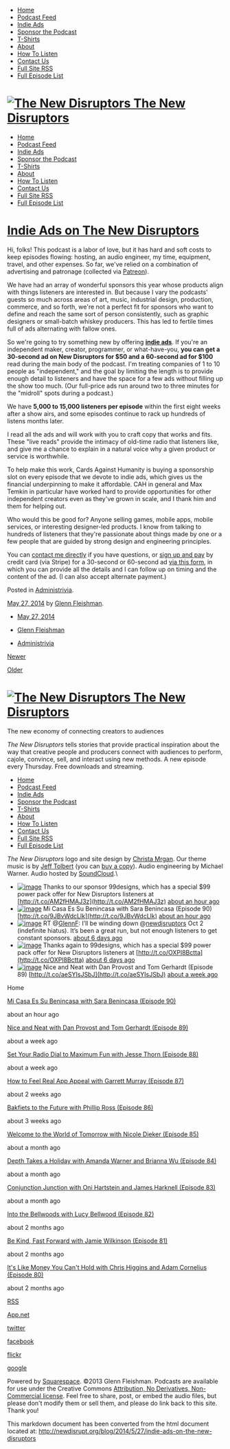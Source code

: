 -   [Home](/)
-   [Podcast Feed](http://feeds.newdisrupt.org/nd)
-   [Indie
    Ads](http://newdisrupt.org/blog/2014/5/27/indie-ads-on-the-new-disruptors)
-   [Sponsor the Podcast](http://podlexing.com)
-   [T-Shirts](/tshirts/)
-   [About](/about/)
-   [How To Listen](/how-to-listen/)
-   [Contact Us](mailto:nd@newdisrupt.org)
-   [Full Site RSS](http://newdisrupt.org/blog?format=rss)
-   [Full Episode List](/episodes/)

[![The New Disruptors](//static.squarespace.com/static/5159fea1e4b01cd3b022dcce/t/51f73c17e4b06892daa5ec77/1410449524929/?format=1500w) The New Disruptors](/)
==============================================================================================================================================================

-   [Home](/)
-   [Podcast Feed](http://feeds.newdisrupt.org/nd)
-   [Indie
    Ads](http://newdisrupt.org/blog/2014/5/27/indie-ads-on-the-new-disruptors)
-   [Sponsor the Podcast](http://podlexing.com)
-   [T-Shirts](/tshirts/)
-   [About](/about/)
-   [How To Listen](/how-to-listen/)
-   [Contact Us](mailto:nd@newdisrupt.org)
-   [Full Site RSS](http://newdisrupt.org/blog?format=rss)
-   [Full Episode List](/episodes/)

[Indie Ads on The New Disruptors](/blog/2014/5/27/indie-ads-on-the-new-disruptors)
==================================================================================

Hi, folks! This podcast is a labor of love, but it has hard and soft
costs to keep episodes flowing: hosting, an audio engineer, my time,
equipment, travel, and other expenses. So far, we've relied on a
combination of advertising and patronage (collected via
[Patreon](http://www.patreon.com/newdisruptors)).

We have had an array of wonderful sponsors this year whose products
align with things listeners are interested in. But because I vary the
podcasts' guests so much across areas of art, music, industrial design,
production, commerce, and so forth, we're not a perfect fit for sponsors
who want to define and reach the same sort of person consistently, such
as graphic designers or small-batch whiskey producers. This has led to
fertile times full of ads alternating with fallow ones.

So we're going to try something new by offering [**indie
ads**](http://newdisrupt.org/indie-ads/indie-product-ads). If you're an
independent maker, creator, programmer, or what-have-you, **you can get
a 30-second ad on New Disruptors for $50 and a 60-second ad for $100**
read during the main body of the podcast. I'm treating companies of 1 to
10 people as "independent," and the goal by limiting the length is to
provide enough detail to listeners and have the space for a few ads
without filling up the show too much. (Our full-price ads run around two
to three minutes for the "midroll" spots during a podcast.)

We have **5,000 to 15,000 listeners per episode** within the first eight
weeks after a show airs, and some episodes continue to rack up hundreds
of listens months later.

I read all the ads and will work with you to craft copy that works and
fits. These "live reads" provide the intimacy of old-time radio that
listeners like, and give me a chance to explain in a natural voice why a
given product or service is worthwhile.

To help make this work, Cards Against Humanity is buying a sponsorship
slot on every episode that we devote to indie ads, which gives us the
financial underpinning to make it affordable. CAH in general and Max
Temkin in particular have worked hard to provide opportunities for other
independent creators even as they've grown in scale, and I thank him and
them for helping out.

Who would this be good for? Anyone selling games, mobile apps, mobile
services, or interesting designer-led products. I know from talking to
hundreds of listeners that they're passionate about things made by one
or a few people that are guided by strong design and engineering
principles.

You can [contact me directly](mailto:nd@newdisrupt.org) if you have
questions, or [sign up and
pay](http://newdisrupt.org/indie-ads/indie-product-ads) by credit card
(via Stripe) for a 30-second or 60-second ad [via this
form](https://newdisruptors.squarespace.com/indie-ads/indie-product-ads),
in which you can provide all the details and I can follow up on timing
and the content of the ad. (I can also accept alternate payment.)

Posted in [Administrivia](/?category=Administrivia).

[May 27, 2014](/blog/2014/5/27/indie-ads-on-the-new-disruptors) by
[Glenn Fleishman](/?author=5159fea1e4b01cd3b022dccb).

-   [May 27, 2014](/blog/2014/5/27/indie-ads-on-the-new-disruptors)

-   [Glenn Fleishman](/?author=5159fea1e4b01cd3b022dccb)

-   [Administrivia](/?category=Administrivia)

[Newer](/blog/2014/5/29/77-wedding-march-to-ones-own-offbeat-drummer-with-ariel-meadow-stallings)

[Older](/blog/2014/5/22/freelance-to-be-you-and-me-with-katie-lane-episode-76)

[![The New Disruptors](//static.squarespace.com/static/5159fea1e4b01cd3b022dcce/t/51f73c17e4b06892daa5ec77/1410449524929/?format=1500w) The New Disruptors](/)
==============================================================================================================================================================

The new economy of connecting creators to audiences

*The New Disruptors* tells stories that provide practical inspiration
about the way that creative people and producers connect with audiences
to perform, cajole, convince, sell, and interact using new methods. A
new episode every Thursday. Free downloads and streaming.

-   [Home](/)
-   [Podcast Feed](http://feeds.newdisrupt.org/nd)
-   [Indie
    Ads](http://newdisrupt.org/blog/2014/5/27/indie-ads-on-the-new-disruptors)
-   [Sponsor the Podcast](http://podlexing.com)
-   [T-Shirts](/tshirts/)
-   [About](/about/)
-   [How To Listen](/how-to-listen/)
-   [Contact Us](mailto:nd@newdisrupt.org)
-   [Full Site RSS](http://newdisrupt.org/blog?format=rss)
-   [Full Episode List](/episodes/)

*The New Disruptors* logo and site design by [Christa
Mrgan](https://twitter.com/antichrista). Our theme music is by [Jeff
Tolbert](http://jefftolbert.com/) (you can [buy a
copy](http://jefftolbert.bandcamp.com/album/the-new-disruptors?from=embed)).
Audio engineering by Michael Warner. Audio hosted by
[SoundCloud](https://soundcloud.com/newdisruptors).\

-   [![image](http://pbs.twimg.com/profile_images/378800000189322678/20af6d25e60657545c0d0f48529686c2_normal.jpeg)](http://www.twitter.com/newdisruptors/)
    Thanks to our sponsor 99designs, which has a special $99 power pack
    offer for New Disruptors listeners at
    [http://t.co/AM2fHMAJ3z](http://t.co/AM2fHMAJ3z)
    [about an hour
    ago](http://twitter.com/newdisruptors/status/510088577418407936)
-   [![image](http://pbs.twimg.com/profile_images/378800000189322678/20af6d25e60657545c0d0f48529686c2_normal.jpeg)](http://www.twitter.com/newdisruptors/)
    Mi Casa Es Su Benincasa with Sara Benincasa (Episode 90)
    [http://t.co/9JBvWdcLlk](http://t.co/9JBvWdcLlk)
    [about an hour
    ago](http://twitter.com/newdisruptors/status/510088395406983168)
-   [![image](http://pbs.twimg.com/profile_images/378800000189322678/20af6d25e60657545c0d0f48529686c2_normal.jpeg)](http://www.twitter.com/newdisruptors/)
    RT @[GlennF](https://twitter.com/GlennF): I’ll be winding down
    @[newdisruptors](https://twitter.com/newdisruptors) Oct 2
    (indefinite hiatus). It’s been a great run, but not enough listeners
    to get constant sponsors.
    [about 6 days
    ago](http://twitter.com/newdisruptors/status/507579180859400194)
-   [![image](http://pbs.twimg.com/profile_images/378800000189322678/20af6d25e60657545c0d0f48529686c2_normal.jpeg)](http://www.twitter.com/newdisruptors/)
    Thanks again to 99designs, which has a special $99 power pack offer
    for New Disruptors listeners at
    [http://t.co/OXPl8Bctta](http://t.co/OXPl8Bctta)
    [about 6 days
    ago](http://twitter.com/newdisruptors/status/507578215150276608)
-   [![image](http://pbs.twimg.com/profile_images/378800000189322678/20af6d25e60657545c0d0f48529686c2_normal.jpeg)](http://www.twitter.com/newdisruptors/)
    Nice and Neat with Dan Provost and Tom Gerhardt (Episode 89)
    [http://t.co/aeSYIsJSbJ](http://t.co/aeSYIsJSbJ)
    [about a week
    ago](http://twitter.com/newdisruptors/status/507558865320566785)

Home

[](/blog/2014/9/11/mi-casa-es-su-benincasa-with-sara-benincasa-episode-90)

[Mi Casa Es Su Benincasa with Sara Benincasa (Episode
90)](/blog/2014/9/11/mi-casa-es-su-benincasa-with-sara-benincasa-episode-90)

about an hour ago

[](/blog/2014/9/4/nice-and-neat-with-dan-provost-and-tom-gerhardt-episode-89)

[Nice and Neat with Dan Provost and Tom Gerhardt (Episode
89)](/blog/2014/9/4/nice-and-neat-with-dan-provost-and-tom-gerhardt-episode-89)

about a week ago

[](/blog/2014/8/28/set-your-radio-dial-to-maximum-fun-with-jesse-thorn-episode-88)

[Set Your Radio Dial to Maximum Fun with Jesse Thorn (Episode
88)](/blog/2014/8/28/set-your-radio-dial-to-maximum-fun-with-jesse-thorn-episode-88)

about a week ago

[](/blog/2014/8/18/how-to-feel-real-app-appeal-with-garrett-murray-episode-88)

[How to Feel Real App Appeal with Garrett Murray (Episode
87)](/blog/2014/8/18/how-to-feel-real-app-appeal-with-garrett-murray-episode-88)

about 2 weeks ago

[](/blog/2014/8/14/bakfiets-to-the-future-with-phillip-ross)

[Bakfiets to the Future with Phillip Ross (Episode
86)](/blog/2014/8/14/bakfiets-to-the-future-with-phillip-ross)

about 3 weeks ago

[](/blog/2014/8/7/welcome-to-the-world-of-tomorrow-with-nicole-dieker-episode-85)

[Welcome to the World of Tomorrow with Nicole Dieker (Episode
85)](/blog/2014/8/7/welcome-to-the-world-of-tomorrow-with-nicole-dieker-episode-85)

about a month ago

[](/blog/2014/7/24/depth-takes-a-holiday-with-amanda-warner-and-brianna-wu-episode-84)

[Depth Takes a Holiday with Amanda Warner and Brianna Wu (Episode
84)](/blog/2014/7/24/depth-takes-a-holiday-with-amanda-warner-and-brianna-wu-episode-84)

about a month ago

[](/blog/2014/7/17/conjunction-junction-with-oni-hartstein-and-james-harknell-episode-83)

[Conjunction Junction with Oni Hartstein and James Harknell (Episode
83)](/blog/2014/7/17/conjunction-junction-with-oni-hartstein-and-james-harknell-episode-83)

about a month ago

[](/blog/2014/7/10/into-the-bellwoods-with-lucy-bellwood-episode-82)

[Into the Bellwoods with Lucy Bellwood (Episode
82)](/blog/2014/7/10/into-the-bellwoods-with-lucy-bellwood-episode-82)

about 2 months ago

[](/blog/2014/6/26/be-kind-fast-forward-with-jamie-wilkinson-episode-81)

[Be Kind, Fast Forward with Jamie Wilkinson (Episode
81)](/blog/2014/6/26/be-kind-fast-forward-with-jamie-wilkinson-episode-81)

about 2 months ago

[](/blog/2014/6/19/80-its-like-money-you-cant-hold-with-chris-higgins-and-adam-cornelius)

[It's Like Money You Can't Hold with Chris Higgins and Adam Cornelius
(Episode
80)](/blog/2014/6/19/80-its-like-money-you-cant-hold-with-chris-higgins-and-adam-cornelius)

about 2 months ago

[RSS](http://newdisrupt.org/blog?format=rss)

[App.net](https://alpha.app.net/newdisruptors)

[twitter](https://twitter.com/newdisruptors)

[facebook](http://www.facebook.com/100001500854656)

[flickr](http://www.flickr.com/people/glennf/)

[google](https://plus.google.com/u/0/b/108730073510267957652/108730073510267957652/posts/p/pub)

Powered by [Squarespace](http://squarespace6.com/). ©2013 Glenn
Fleishman. Podcasts are available for use under the Creative Commons
[Attribution, No Derivatives, Non-Commercial
license](https://creativecommons.org/licenses/by-nc-nd/3.0/). Feel free
to share, post, or embed the audio files, but please don't modify them
or sell them, and please do link back to this site. Thank you!

This markdown document has been converted from the html document located at:
http://newdisrupt.org/blog/2014/5/27/indie-ads-on-the-new-disruptors
